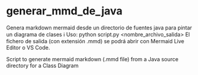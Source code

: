 # generar_mmd_de_java
Genera markdown mermaid desde un directorio de fuentes java para pintar un diagrama de clases
ℹ️  Uso: python script.py <directorio> <nombre_archivo_salida>
El fichero de salida (con extensión .mmd) se podrá abrir con Mermaid Live Editor o VS Code.

Script to generate mermaid markdown (.mmd file) from a Java source directory for a Class Diagram
